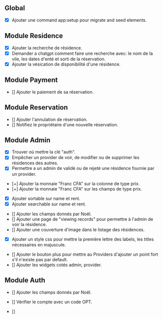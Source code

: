 ## Global
- [x] Ajouter une command app:setup pour migrate and seed elements.

## Module Residence
- [x] Ajouter la recherche de résidence.
- [x] Demander a chatgpt comment faire une recherche avec: le nom de la vile, les dates d'enté et sorti de la réservation.
- [x] Ajouter la vésication de disponibilité d'une résidence.

## Module Payment
- [] Ajouter le paiement de sa réservation.

## Module Reservation
- [] Ajouter l'annulation de réservation.
- [] Notifiez le propriétaire d'une nouvelle réservation.

## Module Admin
- [x] Trouver où mettre la clé "auth".
- [x] Empêcher un provider de voir, de modifier ou de supprimer les résidences des autres.
- [x] Permettre a un admin de validé ou de rejeté une résidence fournie par un provider.
- [+] Ajouter la monnaie "Franc CFA" sur la colonne de type prix.
- [+] Ajouter la monnaie "Franc CFA" sur les champs de type prix.
- [x] Ajouter sortable sur name et rent.
- [x] Ajouter searchable sur name et rent.
- [] Ajouter les champs donnés par Noël.
- [] Ajouter une page de "viewing records" pour permettre à l'admin de voir la résidence.
- [] Ajouter une couverture d'image dans le listage des résidences.
- [x] Ajouter un style css pour mettre la première lettre des labels, les titles nécessaires en majuscule.
- [] Ajouter le bouton plus pour mettre au Providers d'ajouter un point fort s'il n'existe pas par default.
- [] Ajouter les widgets cotés admin, provider.

## Module Auth
- [] Ajouter les champs donnés par Noël.
- [] Vérifier le compte avec un code OPT.

- [] 
